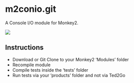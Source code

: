 # m2conio.git
A Console I/O module for Monkey2.

![](https://github.com/Hezkore/m2conio/blob/master/tests/demo.png)

## Instructions
* Download or Git Clone to your Monkey2 ‘Modules’ folder
* Recompile module
* Compile tests inside the ‘tests’ folder
* Run tests via your ‘products’ folder and not via Ted2Go